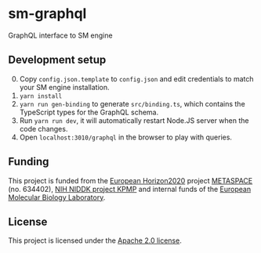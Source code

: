 # sm-graphql

GraphQL interface to SM engine

## Development setup

0. Copy `config.json.template` to `config.json` and edit credentials to match your SM engine installation.
1. `yarn install`
2. `yarn run gen-binding` to generate `src/binding.ts`, which contains the TypeScript types for the GraphQL schema.
3. Run `yarn run dev`, it will automatically restart Node.JS server when the code changes.
4. Open `localhost:3010/graphql` in the browser to play with queries.

## Funding

This project is funded from the [European Horizon2020](https://ec.europa.eu/programmes/horizon2020/)
project [METASPACE](http://project.metaspace2020.eu/) (no. 634402),
[NIH NIDDK project KPMP](http://kpmp.org/)
and internal funds of the [European Molecular Biology Laboratory](https://www.embl.org/).

## License

This project is licensed under the [Apache 2.0 license](LICENSE).

